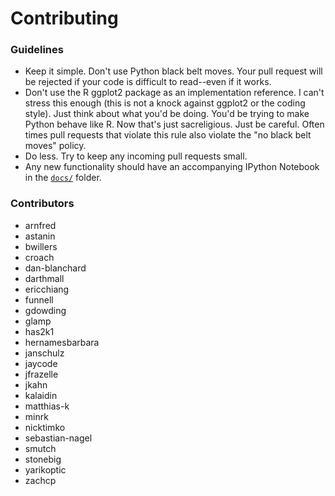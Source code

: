 # Contributing

### Guidelines
- Keep it simple. Don't use Python black belt moves. Your pull request will be
rejected if your code is difficult to read--even if it works.
- Don't use the R ggplot2 package as an implementation reference. I can't stress
 this enough (this is not a knock against ggplot2 or the coding style). Just think
 about what you'd be doing. You'd be trying to make Python behave like R. Now
 that's just sacreligious. Just be careful. Often times pull requests that violate
 this rule also violate the "no black belt moves" policy.
- Do less. Try to keep any incoming pull requests small.
- Any new functionality should have an accompanying IPython Notebook in the
[`docs/`](./docs) folder.

### Contributors
- arnfred
- astanin
- bwillers
- croach
- dan-blanchard
- darthmall
- ericchiang
- funnell
- gdowding
- glamp
- has2k1
- hernamesbarbara
- janschulz
- jaycode
- jfrazelle
- jkahn
- kalaidin
- matthias-k
- minrk
- nicktimko
- sebastian-nagel
- smutch
- stonebig
- yarikoptic
- zachcp
